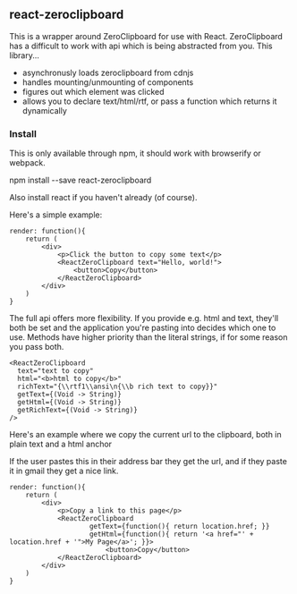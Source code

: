 
## react-zeroclipboard

This is a wrapper around ZeroClipboard for use with React.  ZeroClipboard has a difficult to work with api
which is being abstracted from you.  This library...

*   asynchronusly loads zeroclipboard from cdnjs
*   handles mounting/unmounting of components
*   figures out which element was clicked
*   allows you to declare text/html/rtf, or pass a function which returns it dynamically

### Install

This is only available through npm, it should work with browserify or webpack.  

   npm install --save react-zeroclipboard

Also install react if you haven't already (of course).

Here's a simple example:

    render: function(){
        return (
            <div>
                <p>Click the button to copy some text</p>
                <ReactZeroClipboard text="Hello, world!">
                    <button>Copy</button>
                </ReactZeroClipboard>
            </div>
        )
    }


The full api offers more flexibility.  If you provide e.g. html and text, they'll both be set and
the application you're pasting into decides which one to use.  Methods have higher priority than
the literal strings, if for some reason you pass both.

    <ReactZeroClipboard 
      text="text to copy"
      html="<b>html to copy</b>"
      richText="{\\rtf1\\ansi\n{\\b rich text to copy}}"
      getText={(Void -> String)}
      getHtml={(Void -> String)}
      getRichText={(Void -> String)}
    />

Here's an example where we copy the current url to the clipboard, both in plain text and a html anchor

If the user pastes this in their address bar they get the url, and if they paste it in gmail they get a nice link.

    render: function(){
        return (
            <div>
                <p>Copy a link to this page</p>
                <ReactZeroClipboard 
                        getText={function(){ return location.href; }}
                        getHtml={function(){ return '<a href="' + location.href + '">My Page</a>'; }}>
                            <button>Copy</button>
                </ReactZeroClipboard>
            </div>
        )
    }
    